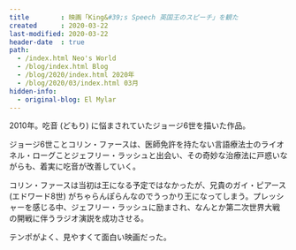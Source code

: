 ```yaml
---
title        : 映画「King&#39;s Speech 英国王のスピーチ」を観た
created      : 2020-03-22
last-modified: 2020-03-22
header-date  : true
path:
  - /index.html Neo's World
  - /blog/index.html Blog
  - /blog/2020/index.html 2020年
  - /blog/2020/03/index.html 03月
hidden-info:
  - original-blog: El Mylar
---
```


2010年。吃音 (どもり) に悩まされていたジョージ6世を描いた作品。

ジョージ6世ことコリン・ファースは、医師免許を持たない言語療法士のライオネル・ローグことジェフリー・ラッシュと出会い、その奇妙な治療法に戸惑いながらも、着実に吃音が改善していく。

コリン・ファースは当初は王になる予定ではなかったが、兄貴のガイ・ピアース (エドワード8世) がちゃらんぽらんなのでうっかり王になってしまう。プレッシャーを感じる中、ジェフリー・ラッシュに励まされ、なんとか第二次世界大戦の開戦に伴うラジオ演説を成功させる。

テンポがよく、見やすくて面白い映画だった。
